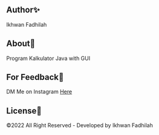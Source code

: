 ## Author✨
Ikhwan Fadhilah

## About💨

Program Kalkulator Java with GUI

## For Feedback💢

DM Me on Instagram [Here](https://www.instagram.com/dooo_dott/)

## License💎

©2022 All Right Reserved - Developed by Ikhwan Fadhilah
